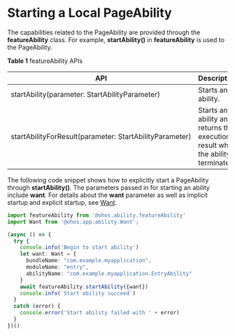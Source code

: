 # Starting a Local PageAbility


The capabilities related to the PageAbility are provided through the **featureAbility** class. For example, **startAbility()** in **featureAbility** is used to the PageAbility.

**Table 1** featureAbility APIs

| API| Description|
| -------- | -------- |
| startAbility(parameter:&nbsp;StartAbilityParameter) | Starts an ability.|
| startAbilityForResult(parameter:&nbsp;StartAbilityParameter) | Starts an ability and returns the execution result when the ability is terminated.|


The following code snippet shows how to explicitly start a PageAbility through **startAbility()**. The parameters passed in for starting an ability include **want**. For details about the **want** parameter as well as implicit startup and explicit startup, see [Want](want-fa.md).

```ts
import featureAbility from '@ohos.ability.featureAbility'
import Want from '@ohos.app.ability.Want';

(async () => {
  try {
    console.info('Begin to start ability')
    let want: Want = {
      bundleName: "com.example.myapplication",
      moduleName: "entry",
      abilityName: "com.example.myapplication.EntryAbility"
    }
    await featureAbility.startAbility({want})
    console.info(`Start ability succeed`)
  } 
  catch (error) {
    console.error('Start ability failed with ' + error)
  }
})()
```
